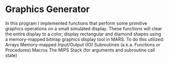 # Graphics Generator

In this program I implemented functions that perform some primitive graphics operations on a small simulated display. 
These functions will clear the entire display to a color, display rectangular and diamond shapes using a 
memory-mapped bitmap graphics display tool in MARS. To do this utilized:
Arrays
Memory-mapped Input/Output (IO)
Subroutines (a.k.a. Functions or Procedures)
Macros
The MIPS Stack (for arguments and subroutine call state)
